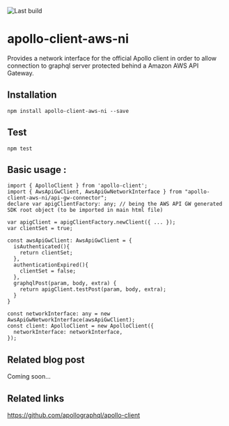 ![Last build](https://api.travis-ci.org/merapar/apollo-client-aws-ni.svg?branch=master)

# apollo-client-aws-ni
Provides a network interface for the official Apollo client in order to allow connection to graphql server protected behind a Amazon AWS API Gateway.

## Installation
```npm install apollo-client-aws-ni --save```

## Test
```npm test```

## Basic usage :
```
import { ApolloClient } from 'apollo-client';
import { AwsApiGwClient, AwsApiGwNetworkInterface } from "apollo-client-aws-ni/api-gw-connector";
declare var apigClientFactory: any; // being the AWS API GW generated SDK root object (to be imported in main html file)

var apigClient = apigClientFactory.newClient({ ... });
var clientSet = true;

const awsApiGwClient: AwsApiGwClient = {
  isAuthenticated(){
    return clientSet;
  },
  authenticationExpired(){
    clientSet = false;
  },
  graphqlPost(param, body, extra) {
    return apigClient.testPost(param, body, extra);
  }
}

const networkInterface: any = new AwsApiGwNetworkInterface(awsApiGwClient);
const client: ApolloClient = new ApolloClient({
  networkInterface: networkInterface,
});
```

## Related blog post
Coming soon...

## Related links
https://github.com/apollographql/apollo-client
